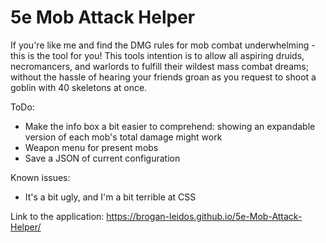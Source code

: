# 5e Mob Attack Helper
If you're like me and find the DMG rules for mob combat underwhelming - this is the tool for you!
This tools intention is to allow all aspiring druids, necromancers, and warlords to fulfill their wildest mass combat dreams; without the hassle of hearing your friends groan as you request to shoot a goblin with 40 skeletons at once.

ToDo:
  - Make the info box a bit easier to comprehend: showing an expandable version of each mob's total damage might work
  - Weapon menu for present mobs
  - Save a JSON of current configuration

Known issues:
  - It's a bit ugly, and I'm a bit terrible at CSS



Link to the application:
https://brogan-leidos.github.io/5e-Mob-Attack-Helper/
